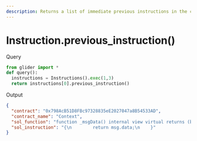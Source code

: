 ```yaml
---
description: Returns a list of immediate previous instructions in the control flow graph.
---
```


# Instruction.previous\_instruction()

Query

```python
from glider import *
def query():
  instructions = Instructions().exec(1,3)
  return instructions[0].previous_instruction()
```

Output

```json
{
  "contract": "0x798AcB51D8FBc97328835eE2027047a8B54533AD",
  "contract_name": "Context",
  "sol_function": "function _msgData() internal view virtual returns (bytes calldata) {\n        return msg.data;\n    }",
  "sol_instruction": "{\n        return msg.data;\n    }"
}
```
